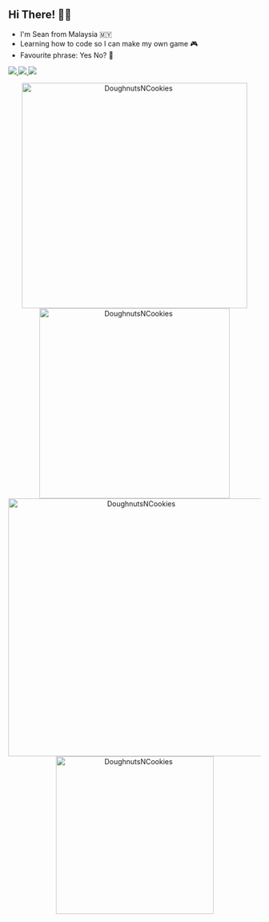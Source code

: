 ## Hi There! ✌🏻

* I'm Sean from Malaysia 🇲🇾
* Learning how to code so I can make my own game 🎮
* Favourite phrase: Yes No? 🤔

<a href="https://www.instagram.com/sean.chuahtseyung/" target="_blank">
     <img src="https://img.shields.io/badge/Instagram-E4405F?style=for-the-badge&logo=instagram&logoColor=white">
<a href="https://www.facebook.com/profile.php?id=100008226551923" target="_blank">
     <img src="https://img.shields.io/badge/Facebook-1877F2?style=for-the-badge&logo=facebook&logoColor=white">
<a href="mailto:chuahtseyung2002@gmail.com?subject=Hello!" target="_blank">
     <img src="https://img.shields.io/badge/Gmail-D14836?style=for-the-badge&logo=gmail&logoColor=white"></a>

<p align="center">
     <img align="center" src="https://github-readme-stats.vercel.app/api?username=DoughnutsNCookies&count_private=true&show_icons=true&hide=issues&hide_border=true&theme=tokyonight" width="450" alt="DoughnutsNCookies" />
     <img align="center" src="https://github-readme-streak-stats.herokuapp.com/?user=DoughnutsNCookies&theme=tokyonight&hide_border=true" width="380" alt="DoughnutsNCookies"/>
     <img align="center" src="https://github-profile-summary-cards.vercel.app/api/cards/profile-details?username=DoughnutsNCookies&theme=tokyonight&hide_border=true" width="515" alt="DoughnutsNCookies"/>
     <img align="center" src="https://github-readme-stats.vercel.app/api/top-langs?username=DoughnutsNCookies&show_icons=true&locale=en&layout=compact&theme=tokyonight&hide_border=true" width="315" alt="DoughnutsNCookies"/>
</p>  
